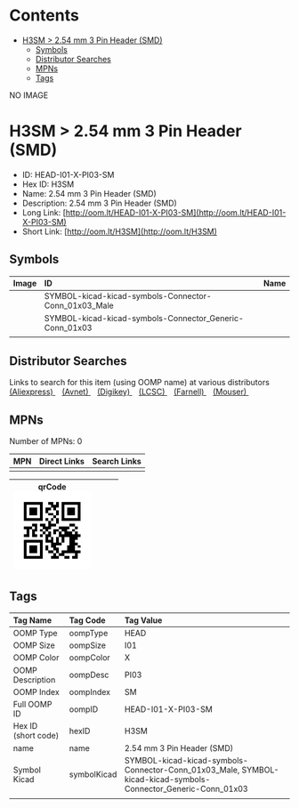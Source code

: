 



Contents
========

* [H3SM > 2.54 mm 3 Pin Header (SMD)](#h3sm--254-mm-3-pin-header-smd)
	* [Symbols](#symbols)
	* [Distributor Searches](#distributor-searches)
	* [MPNs](#mpns)
	* [Tags](#tags)
  
NO IMAGE  
# H3SM > 2.54 mm 3 Pin Header (SMD)

- ID: HEAD-I01-X-PI03-SM
- Hex ID: H3SM
- Name: 2.54 mm 3 Pin Header (SMD)
- Description: 2.54 mm 3 Pin Header (SMD)
- Long Link: [http://oom.lt/HEAD-I01-X-PI03-SM](http://oom.lt/HEAD-I01-X-PI03-SM)
- Short Link: [http://oom.lt/H3SM](http://oom.lt/H3SM)

## Symbols
  

|Image|ID|Name|
| :--- | :--- | :--- |
|![]()|SYMBOL-kicad-kicad-symbols-Connector-Conn_01x03_Male||
|![]()|SYMBOL-kicad-kicad-symbols-Connector_Generic-Conn_01x03||
||||

## Distributor Searches
  
Links to search for this item (using OOMP name) at various distributors  
[(Aliexpress) ](https://www.aliexpress.com/wholesale?SearchText=11172.54+mm+3+Pin+Header+SMD)&nbsp;&nbsp;&nbsp;[(Avnet) ](https://www.avnet.com/shop/us/search/2.54+mm+3+Pin+Header+SMD)&nbsp;&nbsp;&nbsp;[(Digikey) ](https://www.digikey.co.uk/en/products/result?s=2.54+mm+3+Pin+Header+SMD)&nbsp;&nbsp;&nbsp;[(LCSC) ](https://www.lcsc.com/search?q=2.54+mm+3+Pin+Header+SMD)&nbsp;&nbsp;&nbsp;[(Farnell) ](https://uk.farnell.com/search?st=2.54+mm+3+Pin+Header+SMD)&nbsp;&nbsp;&nbsp;[(Mouser) ](https://www.mouser.com/c/?q=2.54+mm+3+Pin+Header+SMD)&nbsp;&nbsp;&nbsp;
## MPNs
  
Number of MPNs: 0  

|MPN|Direct Links|Search Links|
| :--- | :--- | :--- |
||||
  

|qrCode<br>[![](https://raw.githubusercontent.com/oomlout/oomlout_OOMP_parts_V2/main/HEAD/I01/X/PI03/SM/qrCode_140.png)](https://github.com/oomlout/oomlout_OOMP_parts_V2/tree/main/HEAD/I01/X/PI03/SM/qrCode.png)||||
| :---: | :---: | :---: | :---: |

## Tags
  

|Tag Name|Tag Code|Tag Value|
| :--- | :--- | :--- |
|OOMP Type|oompType|HEAD|
|OOMP Size|oompSize|I01|
|OOMP Color|oompColor|X|
|OOMP Description|oompDesc|PI03|
|OOMP Index|oompIndex|SM|
|Full OOMP ID|oompID|HEAD-I01-X-PI03-SM|
|Hex ID (short code)|hexID|H3SM|
|name|name|2.54 mm 3 Pin Header (SMD)|
|Symbol Kicad|symbolKicad|SYMBOL-kicad-kicad-symbols-Connector-Conn_01x03_Male, SYMBOL-kicad-kicad-symbols-Connector_Generic-Conn_01x03|
||||
